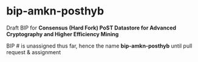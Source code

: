 # bip-amkn-posthyb

Draft BIP for **Consensus (Hard Fork) PoST Datastore for Advanced Cryptography and Higher Efficiency Mining**

BIP # is unassigned thus far, hence the name **bip-amkn-posthyb** until pull request & assignment
